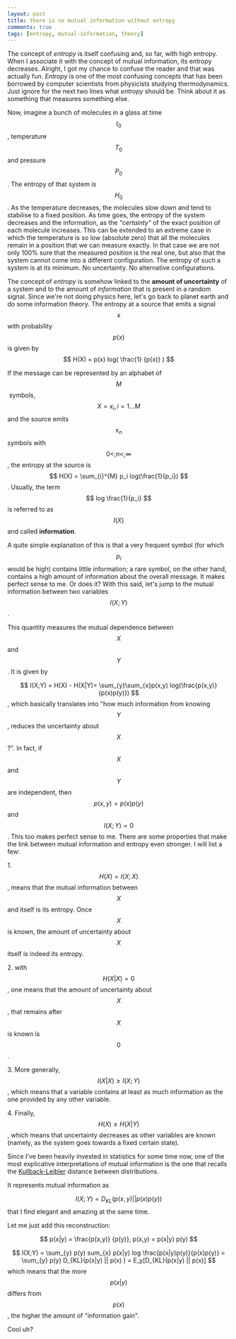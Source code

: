 ```yaml
---
layout: post
title: there is no mutual information without entropy
comments: true
tags: [entropy, mutual-information, theory]
---
```


The concept of _entropy_ is itself confusing and, so far, with high entropy.
When I associate it with the concept of mutual information, its entropy
decreases. Alright, I got my chance to confuse the reader and that was
actually fun. _Entropy_ is one of the most confusing concepts that has been
borrowed by computer scientists from physicists studying thermodynamics. Just
ignore for the next two lines what _entropy_ should be. Think about it as
something that measures something else. 

Now, imagine a bunch of molecules in a
glass at time $$ t_0 $$, temperature $$ T_0 $$ and pressure $$ P_0 $$.
The entropy of that system is $$H_0 $$. 
As the temperature decreases, the molecules slow down
and tend to stabilise to a fixed position. As time goes, the entropy of the
system decreases and the information, as the _"certainty"_ of the exact
position of each molecule increases. This can be extended to an extreme case
in which the temperature is so low (absolute zero) that all the molecules
remain in a position that we can measure exactly. In that case we are not only
100% sure that the measured position is the real one, but also that the system
cannot come into a different configuration. The entropy of such a system is at
its minimum. No uncertainty. No alternative configurations.

The concept of _entropy_ is somehow linked to the **amount of uncertainty** of a system and
to the amount of _information_ that is present in a random signal. Since we're
not doing physics here, let's go back to planet earth and do some information
theory. The entropy at a source that emits a signal $$x$$ with probability $$
p(x)$$ is given by $$ H(X) = p(x) log( \frac{1} {p(x)} ) $$ 

If the message can be represented by an alphabet of $$ M $$ symbols, $$ X = {x_i}, i = 1 \dots M $$ and
the source emits $$ x_n$$ symbols with $$ 0 \lt; n \lt; \infty $$, the entropy at
the source is $$ H(X) = \sum_{i}^{M} p_i log(\frac{1}{p_i}) $$. Usually, the
term $$ log \frac{1}{p_i} $$ is referred to as $$ I(X) $$ and called
**information**. 

A quite simple explanation of this is that a very frequent
symbol (for which $$ p_i $$ would be high) contains little information; a
rare symbol, on the other hand, contains a high amount of information about
the overall message. It makes perfect sense to me. Or does it? With this said,
let's jump to the mutual information between two variables $$ I(X;Y) $$. 

This quantity measures the mutual dependence between $$ X$$ and $$ Y$$. 
It is given by

$$ I(X;Y) = H(X) - H(X|Y)= \sum_{y}\sum_{x}p(x,y) log(\frac{p(x,y)}{p(x)p(y)}) $$, which basically translates into "how much
information from knowing $$Y$$, reduces the uncertainty about $$X$$ ?". In fact,
if $$X $$ and $$Y $$ are independent, then $$ p(x,y) = p(x)p(y) $$ and $$I(X;Y) = 0 $$.
This too makes perfect sense to me. There are some properties that make the
link between mutual information and entropy even stronger. I will list a few:

1\. $$H(X) = I(X;X)$$, means that the mutual information between $$X $$ and itself
is its entropy. Once $$X$$ is known, the amount of uncertainty about $$X$$ itself
is indeed its entropy. 

2\. with $$H(X|X) = 0 $$, one means that the amount of
uncertainty about $$X $$, that remains after $$X$$ is known is $$0 $$. 

3\. More
generally, $$I(X|X) \ge I(X;Y)$$, which means that a variable contains at least
as much information as the one provided by any other variable.

4\. 
Finally, $$ H(X) \ge H(X|Y)$$, which means that uncertainty decreases as other variables
are known (namely, as the system goes towards a fixed certain state). 

Since I've been heavily invested in statistics for some time now, one of the most
explicative interpretations of mutual information is the one that recalls the
[Kullback-Leibler](http://en.wikipedia.org/wiki/Kullback%E2%80%93Leibler_divergence
"Kullback-Leibler divergence" ) distance between distributions. 

It represents mutual information as 

$$ I(X;Y) = D_{KL} (p(x,y) || p(x) p(y)) $$ that I find elegant and amazing at the same time. 

Let me just add this reconstruction: 

$$ p(x|y) = \frac{p(x,y)} {p(y)}, p(x,y) = p(x|y) p(y) $$ 

$$ I(X;Y) = \sum_{y} p(y) sum_{x} p(x|y) log \frac{p(x|y)p(y)}{p(x)p(y)} = \sum_{y} p(y) D_{KL}(p(x|y) || p(x) ) = E_y[D_{KL}(p(x|y) || p(x)] $$ which
means that the more $$p(x|y)$$ differs from $$ p(x) $$, the higher the amount of
"information gain". 

Cool uh?

